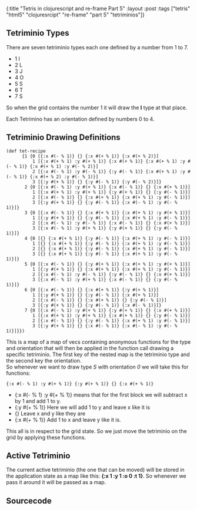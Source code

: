 {:title "Tetris in clojurescript and re-frame Part 5"
 :layout :post
 :tags  ["tetris" "html5" "clojuresrcipt" "re-frame" "part 5" "tetriminios"]}
 
## Tetriminio Types

There are seven tetriminio types each one defined by a number from 1 to 7. 
* 1 I 
* 2 L 
* 3 J 
* 4 O 
* 5 S 
* 6 T 
* 7 S

So when the grid contains the number 1 it will draw the **I** type at that place.  

Each Tetrimino has an orientation defined by numbers 0 to 4.

## Tetriminio Drawing Definitions

    (def tet-recipe
          {1 {0 [{:x #(- % 1)} {} {:x #(+ % 1)} {:x #(+ % 2)}]
              1 [{:x #(+ % 1) :y #(+ % 1)} {:x #(+ % 1)} {:x #(+ % 1) :y #(- % 1)} {:x #(+ % 1) :y #(- % 2)}]
              2 [{:x #(- % 1) :y #(- % 1)} {:y #(- % 1)} {:x #(+ % 1) :y #(- % 1)} {:x #(+ % 2) :y #(- % 1)}]
              3 [{:y #(+ % 1)} {} {:y #(- % 1)} {:y #(- % 2)}]}
           2 {0 [{:x #(- % 1) :y #(+ % 1)} {:x #(- % 1)} {} {:x #(+ % 1)}]
              1 [{:x #(+ % 1) :y #(+ % 1)} {:y #(+ % 1)} {} {:y #(- % 1)}]
              2 [{:x #(- % 1)} {} {:x #(+ % 1)} {:x #(+ % 1) :y #(- % 1)}]
              3 [{:y #(+ % 1)} {} {:y #(- % 1)} {:x #(- % 1) :y #(- % 1)}]}
           3 {0 [{:x #(- % 1)} {} {:x #(+ % 1)} {:x #(+ % 1) :y #(+ % 1)}]
              1 [{:y #(+ % 1)} {} {:y #(- % 1)} {:x #(+ % 1) :y #(- % 1)}]
              2 [{:x #(- % 1) :y #(- % 1)} {:x #(- % 1)} {} {:x #(+ % 1)}]
              3 [{:x #(- % 1) :y #(+ % 1)} {:y #(+ % 1)} {} {:y #(- % 1)}]}
           4 {0 [{} {:x #(+ % 1)} {:y #(- % 1)} {:x #(+ % 1) :y #(- % 1)}]
              1 [{} {:x #(+ % 1)} {:y #(- % 1)} {:x #(+ % 1) :y #(- % 1)}]
              2 [{} {:x #(+ % 1)} {:y #(- % 1)} {:x #(+ % 1) :y #(- % 1)}]
              3 [{} {:x #(+ % 1)} {:y #(- % 1)} {:x #(+ % 1) :y #(- % 1)}]}
           5 {0 [{:x #(- % 1)} {} {:y #(+ % 1)} {:x #(+ % 1) :y #(+ % 1)}]
              1 [{:y #(+ % 1)} {} {:x #(+ % 1)} {:x #(+ % 1) :y #(- % 1)}]
              2 [{:x #(- % 1) :y #(- % 1)} {:y #(- % 1)} {} {:x #(+ % 1)}]
              3 [{:x #(- % 1) :y #(+ % 1)} {:x #(- % 1)} {} {:y #(- % 1)}]}
           6 {0 [{:x #(- % 1)} {} {:x #(+ % 1)} {:y #(+ % 1)}]
              1 [{:y #(+ % 1)} {} {:y #(- % 1)} {:x #(+ % 1)}]
              2 [{:x #(- % 1)} {} {:x #(+ % 1)} {} {:y #(- % 1)}]
              3 [{:y #(+ % 1)} {} {:y #(- % 1)} {:x #(- % 1)}]}
           7 {0 [{:x #(- % 1) :y #(+ % 1)} {:y #(+ % 1)} {} {:x #(+ % 1)}]
              1 [{:x #(+ % 1) :y #(+ % 1)} {:x #(+ % 1)} {} {:y #(- % 1)}]
              2 [{:x #(- % 1)} {} {:y #(- % 1)} {:x #(+ % 1) :y #(- % 1)}]
              3 [{:y #(+ % 1)} {} {:x #(- % 1)} {:x #(- % 1) :y #(- % 1)}]}})
              
This is a map of a map of vecs containing anonymous functions for the type and orientation that will then be applied
in the function call drawing a specific tetriminio. The first key of the nested map is the tetriminio type and the 
second key the orientation.  
So whenever we want to draw type _S_ with orientation _0_ we will take this for functions:  

    {:x #(- % 1) :y #(+ % 1)} {:y #(+ % 1)} {} {:x #(+ % 1)}


* {:x #(- % 1) :y #(+ % 1)} means that for the first block we will subtract x by 1 and add 1 to y.
* {:y #(+ % 1)} Here we will add 1 to y and leave x like it is
* {} Leave x and y like they are
* {:x #(+ % 1)} Add 1 to x and leave y like it is.

This all is in respect to the grid state. So we just move the tetriminio on the grid by applying these functions.

## Active Tetriminio

The current active tetriminio (the one that can be moved) will be stored in the application state as a map like this:
**{:x 1 :y 1 :o 0 :t 1}**. So whenever we pass it around it will be passed as a map.

## Sourcecode